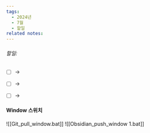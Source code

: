 ```yaml
---
tags:
  - 2024년
  - 7월
  - 할일
related notes:
---
```

###### 할일:
- [ ] ->
- [ ] ->
- [ ] ->






####  Window 스위치
![[Git_pull_window.bat]]
![[Obsidian_push_window 1.bat]]

